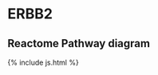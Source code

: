 # ERBB2
## Reactome Pathway diagram

{% include js.html %}

<div id="diagramHolder"></div>

<script>
    //Creating the Reactome Diagram widget
    //Take into account a proxy needs to be set up in your server side pointing to www.reactome.org
    function onReactomeDiagramReady(){  //This function is automatically called when the widget code is ready to be used
        var diagram = Reactome.Diagram.create({
            "placeHolder" : "diagramHolder",
            "width" : 900,
            "height" : 500
        });

        //Initialising it to the "Hemostasis" pathway
        diagram.loadDiagram("R-HSA-5673001");

        //Adding different listeners

        diagram.onDiagramLoaded(function (loaded) {
            console.info("Loaded ", loaded);
            diagram.flagItems("FYN");
            if (loaded == "R-HSA-5673001") diagram.selectItem("R-HSA-5673001");
        });

/*
     diagram.onObjectHovered(function (hovered){
            console.info("Hovered ", hovered);
        });

        diagram.onObjectSelected(function (selected){
            console.info("Selected ", selected);
        });
*/
     }
</script>
